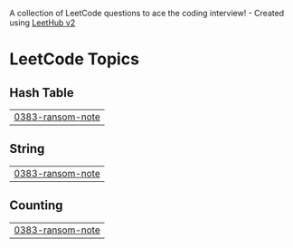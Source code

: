 A collection of LeetCode questions to ace the coding interview! - Created using [LeetHub v2](https://github.com/arunbhardwaj/LeetHub-2.0)
<!---LeetCode Topics Start-->
# LeetCode Topics
## Hash Table
|  |
| ------- |
| [0383-ransom-note](https://github.com/gopanpally/Leetcode/tree/master/0383-ransom-note) |
## String
|  |
| ------- |
| [0383-ransom-note](https://github.com/gopanpally/Leetcode/tree/master/0383-ransom-note) |
## Counting
|  |
| ------- |
| [0383-ransom-note](https://github.com/gopanpally/Leetcode/tree/master/0383-ransom-note) |
<!---LeetCode Topics End-->